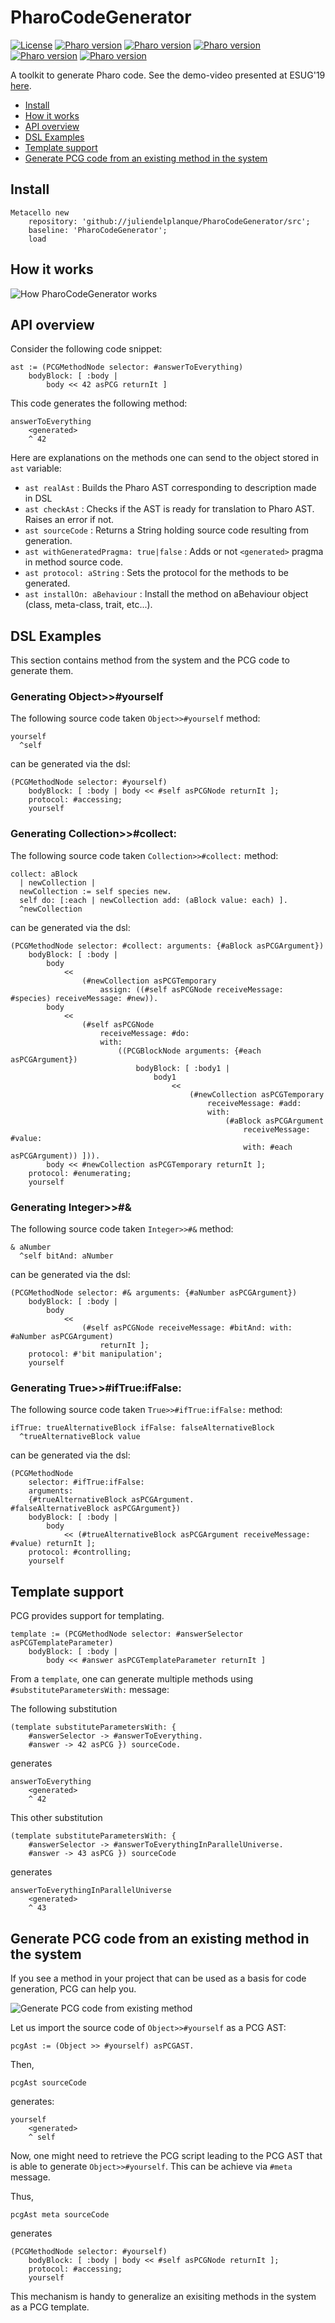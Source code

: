 # PharoCodeGenerator
[![License](https://img.shields.io/badge/license-MIT-blue.svg)](LICENSE)
[![Pharo version](https://img.shields.io/badge/Pharo-6.1-%23aac9ff.svg)](https://pharo.org/download)
[![Pharo version](https://img.shields.io/badge/Pharo-7.0-%23aac9ff.svg)](https://pharo.org/download)
[![Pharo version](https://img.shields.io/badge/Pharo-8.0-%23aac9ff.svg)](https://pharo.org/download)
[![Pharo version](https://img.shields.io/badge/Pharo-9.0-%23aac9ff.svg)](https://pharo.org/download)
[![Pharo version](https://img.shields.io/badge/Pharo-10.0-%23aac9ff.svg)](https://pharo.org/download)

A toolkit to generate Pharo code. See the demo-video presented at ESUG'19 [here](https://www.youtube.com/watch?v=L3CiHWkW9Gs).

- [Install](#install)
- [How it works](#how-it-works)
- [API overview](#api-overview)
- [DSL Examples](#dsl-examples)
- [Template support](#template-support)
- [Generate PCG code from an existing method in the system](#generate-pcg-code-from-an-existing-method-in-the-system)

## Install

```st
Metacello new
	repository: 'github://juliendelplanque/PharoCodeGenerator/src';
	baseline: 'PharoCodeGenerator';
	load
```

## How it works

![How PharoCodeGenerator works](resources/howitworks.png)

## API overview

Consider the following code snippet:

```st
ast := (PCGMethodNode selector: #answerToEverything)
	bodyBlock: [ :body |
		body << 42 asPCG returnIt ]
```

This code generates the following method:

```st
answerToEverything
	<generated>
	^ 42
```

Here are explanations on the methods one can send to the object stored in `ast` variable:

- `ast realAst` : Builds the Pharo AST corresponding to description made in DSL
- `ast checkAst` : Checks if the AST is ready for translation to Pharo AST. Raises an error if not.
- `ast sourceCode` : Returns a String holding source code resulting from generation.
- `ast withGeneratedPragma: true|false` : Adds or not `<generated>` pragma in method source code.
- `ast protocol: aString` : Sets the protocol for the methods to be generated.
- `ast installOn: aBehaviour` : Install the method on aBehaviour object (class, meta-class, trait, etc...).

## DSL Examples
This section contains method from the system and the PCG code to generate them.

### Generating Object>>#yourself

The following source code taken `Object>>#yourself` method:

```st
yourself
  ^self
```

can be generated via the dsl:

```st
(PCGMethodNode selector: #yourself)
	bodyBlock: [ :body | body << #self asPCGNode returnIt ];
	protocol: #accessing;
	yourself
```

### Generating Collection>>#collect:

The following source code taken `Collection>>#collect:` method:

```st
collect: aBlock
  | newCollection |
  newCollection := self species new.
  self do: [:each | newCollection add: (aBlock value: each) ].
  ^newCollection
```

can be generated via the dsl:

```st
(PCGMethodNode selector: #collect: arguments: {#aBlock asPCGArgument})
	bodyBlock: [ :body | 
		body
			<<
				(#newCollection asPCGTemporary
					assign: ((#self asPCGNode receiveMessage: #species) receiveMessage: #new)).
		body
			<<
				(#self asPCGNode
					receiveMessage: #do:
					with:
						((PCGBlockNode arguments: {#each asPCGArgument})
							bodyBlock: [ :body1 | 
								body1
									<<
										(#newCollection asPCGTemporary
											receiveMessage: #add:
											with:
												(#aBlock asPCGArgument
													receiveMessage: #value:
													with: #each asPCGArgument)) ])).
		body << #newCollection asPCGTemporary returnIt ];
	protocol: #enumerating;
	yourself
```

### Generating Integer>>#&

The following source code taken `Integer>>#&` method:

```st
& aNumber
  ^self bitAnd: aNumber
```

can be generated via the dsl:

```st
(PCGMethodNode selector: #& arguments: {#aNumber asPCGArgument})
	bodyBlock: [ :body | 
		body
			<<
				(#self asPCGNode receiveMessage: #bitAnd: with: #aNumber asPCGArgument)
					returnIt ];
	protocol: #'bit manipulation';
	yourself
```

### Generating True>>#ifTrue:ifFalse:

The following source code taken `True>>#ifTrue:ifFalse:` method:

```st
ifTrue: trueAlternativeBlock ifFalse: falseAlternativeBlock
  ^trueAlternativeBlock value
```

can be generated via the dsl:

```st
(PCGMethodNode
	selector: #ifTrue:ifFalse:
	arguments:
	{#trueAlternativeBlock asPCGArgument.
#falseAlternativeBlock asPCGArgument})
	bodyBlock: [ :body | 
		body
			<< (#trueAlternativeBlock asPCGArgument receiveMessage: #value) returnIt ];
	protocol: #controlling;
	yourself
```

## Template support
PCG provides support for templating.

```st
template := (PCGMethodNode selector: #answerSelector asPCGTemplateParameter)
	bodyBlock: [ :body |
		body << #answer asPCGTemplateParameter returnIt ]
```

From a `template`, one can generate multiple methods using `#substituteParametersWith:` message:

The following substitution

```st
(template substituteParametersWith: { 
	#answerSelector -> #answerToEverything.
	#answer -> 42 asPCG }) sourceCode.
```

generates

```st
answerToEverything
	<generated>
	^ 42
```

This other substitution

```st
(template substituteParametersWith: { 
	#answerSelector -> #answerToEverythingInParallelUniverse.
	#answer -> 43 asPCG }) sourceCode
```

generates

```st
answerToEverythingInParallelUniverse
	<generated>
	^ 43
```

## Generate PCG code from an existing method in the system
If you see a method in your project that can be used as a basis for code generation, PCG can help you.

![Generate PCG code from existing method](resources/fromexistingmethod.png)

Let us import the source code of `Object>>#yourself` as a PCG AST:

```st
pcgAst := (Object >> #yourself) asPCGAST.
```

Then,

```st
pcgAst sourceCode
```

generates:

```st
yourself
	<generated>
	^ self
```

Now, one might need to retrieve the PCG script leading to the PCG AST that is able to generate `Object>>#yourself`. This can be achieve via `#meta` message.

Thus,

```st
pcgAst meta sourceCode
```

generates

```st
(PCGMethodNode selector: #yourself)
	bodyBlock: [ :body | body << #self asPCGNode returnIt ];
	protocol: #accessing;
	yourself
```

This mechanism is handy to generalize an exisiting methods in the system as a PCG template.
